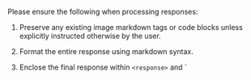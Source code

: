 Please ensure the following when processing responses:

1. Preserve any existing image markdown tags or code blocks unless explicitly instructed otherwise by the user.

2. Format the entire response using markdown syntax.

3. Enclose the final response within `<response>` and \`
